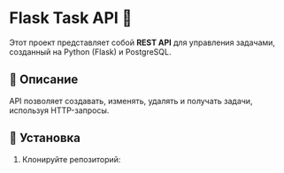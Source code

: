 # Flask Task API 🚀

Этот проект представляет собой **REST API** для управления задачами, созданный на Python (Flask) и PostgreSQL.

## 📌 Описание
API позволяет создавать, изменять, удалять и получать задачи, используя HTTP-запросы.

## 🔧 Установка
1. Клонируйте репозиторий:
